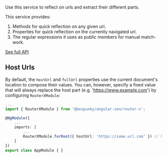 
Use this service to reflect on urls and extract their different parts.

This service provides:
1. Methods for quick reflection on any given url.
2. Properties for quick reflection on the currently navigated url.
3. The regular expressions it uses as public members for manual match-work.

[See full API](/injectables/urlreflectionservice.html)

## Host Urls
By default, the `hostUrl` and `fullUrl` properties use the current document's location to compose their values.
You can, however, specify a fixed value that will always replace the host part (e.g. 'https://www.example.com') by configuring `RouterXModule`:

```typescript
...
import { RouterXModule } from '@bespunky/angular-zen/router-x';

@NgModule({
    ...
    imports: [
        ...
        RouterXModule.forRoot({ hostUrl: 'https://some.url.com' }) // Maybe fetch from `environment`?
    ]
})
export class AppModule { }
```